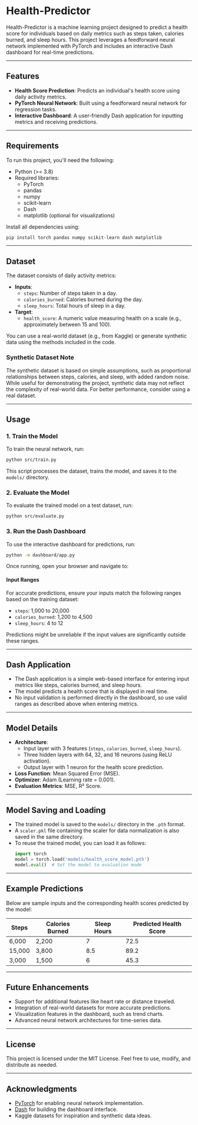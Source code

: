 # Health-Predictor

Health-Predictor is a machine learning project designed to predict a health score for individuals based on daily metrics such as steps taken, calories burned, and sleep hours. This project leverages a feedforward neural network implemented with PyTorch and includes an interactive Dash dashboard for real-time predictions.

---

## **Features**
- **Health Score Prediction**: Predicts an individual's health score using daily activity metrics.
- **PyTorch Neural Network**: Built using a feedforward neural network for regression tasks.
- **Interactive Dashboard**: A user-friendly Dash application for inputting metrics and receiving predictions.

---

## **Requirements**
To run this project, you'll need the following:
- Python (>= 3.8)
- Required libraries:
  - PyTorch
  - pandas
  - numpy
  - scikit-learn
  - Dash
  - matplotlib (optional for visualizations)

Install all dependencies using:
```bash
pip install torch pandas numpy scikit-learn dash matplotlib
```

---

## **Dataset**
The dataset consists of daily activity metrics:
- **Inputs**:
  - `steps`: Number of steps taken in a day.
  - `calories_burned`: Calories burned during the day.
  - `sleep_hours`: Total hours of sleep in a day.
- **Target**:
  - `health_score`: A numeric value measuring health on a scale (e.g., approximately between 15 and 100).

You can use a real-world dataset (e.g., from Kaggle) or generate synthetic data using the methods included in the code.

### **Synthetic Dataset Note**
The synthetic dataset is based on simple assumptions, such as proportional relationships between steps, calories, and sleep, with added random noise. While useful for demonstrating the project, synthetic data may not reflect the complexity of real-world data. For better performance, consider using a real dataset.

---

## **Usage**

### 1. Train the Model
To train the neural network, run:
```bash
python src/train.py
```
This script processes the dataset, trains the model, and saves it to the `models/` directory.

### 2. Evaluate the Model
To evaluate the trained model on a test dataset, run:
```bash
python src/evaluate.py
```

### 3. Run the Dash Dashboard
To use the interactive dashboard for predictions, run:
```bash
python -m dashboard/app.py
```
Once running, open your browser and navigate to:

#### Input Ranges
For accurate predictions, ensure your inputs match the following ranges based on the training dataset:
- `steps`: 1,000 to 20,000
- `calories_burned`: 1,200 to 4,500
- `sleep_hours`: 4 to 12

Predictions might be unreliable if the input values are significantly outside these ranges.

---

## **Dash Application**
- The Dash application is a simple web-based interface for entering input metrics like steps, calories burned, and sleep hours.
- The model predicts a health score that is displayed in real time.
- No input validation is performed directly in the dashboard, so use valid ranges as described above when entering metrics.

---

## **Model Details**
- **Architecture**:
  - Input layer with 3 features (`steps`, `calories_burned`, `sleep_hours`).
  - Three hidden layers with 64, 32, and 16 neurons (using ReLU activation).
  - Output layer with 1 neuron for the health score prediction.
- **Loss Function**: Mean Squared Error (MSE).
- **Optimizer**: Adam (Learning rate = 0.001).
- **Evaluation Metrics**: MSE, R² Score.

---

## **Model Saving and Loading**
- The trained model is saved to the `models/` directory in the `.pth` format.
- A `scaler.pkl` file containing the scaler for data normalization is also saved in the same directory.
- To reuse the trained model, you can load it as follows:
  ```python
  import torch
  model = torch.load('models/health_score_model.pth')
  model.eval()  # Set the model to evaluation mode
  ```

---

## **Example Predictions**
Below are sample inputs and the corresponding health scores predicted by the model:

| Steps  | Calories Burned | Sleep Hours | Predicted Health Score |
|--------|------------------|-------------|-------------------------|
| 6,000  | 2,200            | 7           | 72.5                   |
| 15,000 | 3,800            | 8.5         | 89.2                   |
| 3,000  | 1,500            | 6           | 45.3                   |

---

## **Future Enhancements**
- Support for additional features like heart rate or distance traveled.
- Integration of real-world datasets for more accurate predictions.
- Visualization features in the dashboard, such as trend charts.
- Advanced neural network architectures for time-series data.

---

## **License**
This project is licensed under the MIT License. Feel free to use, modify, and distribute as needed.

---

## **Acknowledgments**
- [PyTorch](https://pytorch.org/) for enabling neural network implementation.
- [Dash](https://dash.plotly.com/) for building the dashboard interface.
- Kaggle datasets for inspiration and synthetic data ideas.